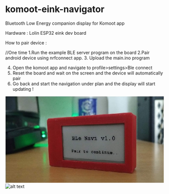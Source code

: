 # komoot-eink-navigator
Bluetooth Low Energy companion display for Komoot app

Hardware : Lolin ESP32 eink dev board

How to pair device :

//One time
1.Run the example BLE server program on the board
2.Pair android device using nrfconnect app.
3. Upload the main.ino program

4. Open the komoot app and navigate to profile>settings>Ble connect
5. Reset the board and wait on the screen and the device will automatically pair 
6. Go back and start the navigation under plan and the display will start updating !

![alt text](image.jpg)
![alt text](https://github.com/RpDp-git/komoot-eink-navigator/blob/master/sampledisplay.jpeg)
